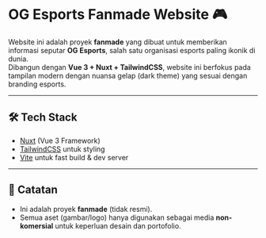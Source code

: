 # OG Esports Fanmade Website 🎮

Website ini adalah proyek **fanmade** yang dibuat untuk memberikan informasi seputar **OG Esports**, salah satu organisasi esports paling ikonik di dunia.  
Dibangun dengan **Vue 3 + Nuxt + TailwindCSS**, website ini berfokus pada tampilan modern dengan nuansa gelap (dark theme) yang sesuai dengan branding esports.

---

## 🛠️ Tech Stack

- [Nuxt](https://nuxt.com/) (Vue 3 Framework)
- [TailwindCSS](https://tailwindcss.com/) untuk styling
- [Vite](https://vitejs.dev/) untuk fast build & dev server

---

## 📌 Catatan

- Ini adalah proyek **fanmade** (tidak resmi).
- Semua aset (gambar/logo) hanya digunakan sebagai media **non-komersial** untuk keperluan desain dan portofolio.
